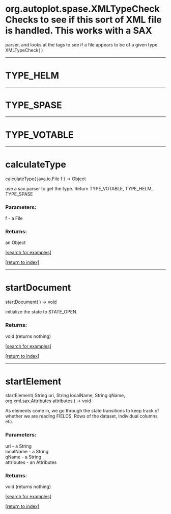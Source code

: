 # org.autoplot.spase.XMLTypeCheckChecks to see if this sort of XML file is handled.  This works with a SAX
 parser, and looks at the tags to see if a file appears to be of a given type.
XMLTypeCheck( )


***
<a name="TYPE_HELM"></a>
# TYPE_HELM



***
<a name="TYPE_SPASE"></a>
# TYPE_SPASE



***
<a name="TYPE_VOTABLE"></a>
# TYPE_VOTABLE



***
<a name="calculateType"></a>
# calculateType
calculateType( java.io.File f ) &rarr; Object

use a sax parser to get the type.  Return
 TYPE_VOTABLE, TYPE_HELM, TYPE_SPASE

### Parameters:
f - a File

### Returns:
an Object


<a href="https://github.com/autoplot/dev/search?q=calculateType&unscoped_q=calculateType">[search for examples]</a>

<a href="https://github.com/autoplot/documentation/blob/master/javadoc/index-all.md">[return to index]</a>

***
<a name="startDocument"></a>
# startDocument
startDocument(  ) &rarr; void

initialize the state to STATE_OPEN.

### Returns:
void (returns nothing)


<a href="https://github.com/autoplot/dev/search?q=startDocument&unscoped_q=startDocument">[search for examples]</a>

<a href="https://github.com/autoplot/documentation/blob/master/javadoc/index-all.md">[return to index]</a>

***
<a name="startElement"></a>
# startElement
startElement( String uri, String localName, String qName, org.xml.sax.Attributes attributes ) &rarr; void

As elements come in, we go through the state transitions to keep track of
 whether we are reading FIELDS, Rows of the dataset, Individual columns, etc.

### Parameters:
uri - a String
<br>localName - a String
<br>qName - a String
<br>attributes - an Attributes

### Returns:
void (returns nothing)


<a href="https://github.com/autoplot/dev/search?q=startElement&unscoped_q=startElement">[search for examples]</a>

<a href="https://github.com/autoplot/documentation/blob/master/javadoc/index-all.md">[return to index]</a>

